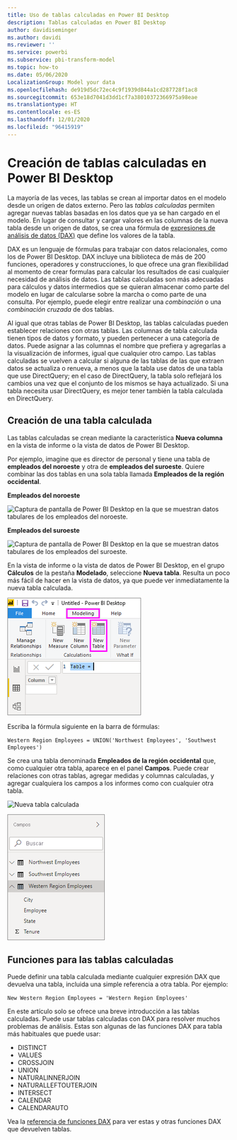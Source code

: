 ```yaml
---
title: Uso de tablas calculadas en Power BI Desktop
description: Tablas calculadas en Power BI Desktop
author: davidiseminger
ms.author: davidi
ms.reviewer: ''
ms.service: powerbi
ms.subservice: pbi-transform-model
ms.topic: how-to
ms.date: 05/06/2020
LocalizationGroup: Model your data
ms.openlocfilehash: de919d5dc72ec4c9f1939d844a1cd287728f1ac8
ms.sourcegitcommit: 653e18d7041d3dd1cf7a38010372366975a98eae
ms.translationtype: HT
ms.contentlocale: es-ES
ms.lasthandoff: 12/01/2020
ms.locfileid: "96415919"
---
```

# <a name="create-calculated-tables-in-power-bi-desktop"></a>Creación de tablas calculadas en Power BI Desktop
La mayoría de las veces, las tablas se crean al importar datos en el modelo desde un origen de datos externo. Pero las *tablas calculadas* permiten agregar nuevas tablas basadas en los datos que ya se han cargado en el modelo. En lugar de consultar y cargar valores en las columnas de la nueva tabla desde un origen de datos, se crea una fórmula de [expresiones de análisis de datos (DAX)](/dax/index) que define los valores de la tabla.

DAX es un lenguaje de fórmulas para trabajar con datos relacionales, como los de Power BI Desktop. DAX incluye una biblioteca de más de 200 funciones, operadores y construcciones, lo que ofrece una gran flexibilidad al momento de crear formulas para calcular los resultados de casi cualquier necesidad de análisis de datos. Las tablas calculadas son más adecuadas para cálculos y datos intermedios que se quieran almacenar como parte del modelo en lugar de calcularse sobre la marcha o como parte de una consulta. Por ejemplo, puede elegir entre realizar una *combinación* o una *combinación cruzada* de dos tablas.

Al igual que otras tablas de Power BI Desktop, las tablas calculadas pueden establecer relaciones con otras tablas. Las columnas de tabla calculada tienen tipos de datos y formato, y pueden pertenecer a una categoría de datos. Puede asignar a las columnas el nombre que prefiera y agregarlas a la visualización de informes, igual que cualquier otro campo. Las tablas calculadas se vuelven a calcular si alguna de las tablas de las que extraen datos se actualiza o renueva, a menos que la tabla use datos de una tabla que use DirectQuery; en el caso de DirectQuery, la tabla solo reflejará los cambios una vez que el conjunto de los mismos se haya actualizado. Si una tabla necesita usar DirectQuery, es mejor tener también la tabla calculada en DirectQuery.

## <a name="create-a-calculated-table"></a>Creación de una tabla calculada

Las tablas calculadas se crean mediante la característica **Nueva columna** en la vista de informe o la vista de datos de Power BI Desktop.

Por ejemplo, imagine que es director de personal y tiene una tabla de **empleados del noroeste** y otra de **empleados del suroeste**. Quiere combinar las dos tablas en una sola tabla llamada **Empleados de la región occidental**.

**Empleados del noroeste**

 ![Captura de pantalla de Power BI Desktop en la que se muestran datos tabulares de los empleados del noroeste.](media/desktop-calculated-tables/calctables_nwempl.png)

**Empleados del suroeste**

 ![Captura de pantalla de Power BI Desktop en la que se muestran datos tabulares de los empleados del suroeste.](media/desktop-calculated-tables/calctables_swempl.png)

En la vista de informe o la vista de datos de Power BI Desktop, en el grupo **Cálculos** de la pestaña **Modelado**, seleccione **Nueva tabla**. Resulta un poco más fácil de hacer en la vista de datos, ya que puede ver inmediatamente la nueva tabla calculada.

 ![Nueva tabla en la vista de datos](media/desktop-calculated-tables/calctables_formulabarempty.png)

Escriba la fórmula siguiente en la barra de fórmulas:

```dax
Western Region Employees = UNION('Northwest Employees', 'Southwest Employees')
```

Se crea una tabla denominada **Empleados de la región occidental** que, como cualquier otra tabla, aparece en el panel **Campos**. Puede crear relaciones con otras tablas, agregar medidas y columnas calculadas, y agregar cualquiera los campos a los informes como con cualquier otra tabla.

 ![Nueva tabla calculada](media/desktop-calculated-tables/calctables_westregionempl.png)

 ![Nueva tabla en el panel Campos](media/desktop-calculated-tables/calctables_fieldlist.png)

## <a name="functions-for-calculated-tables"></a>Funciones para las tablas calculadas

Puede definir una tabla calculada mediante cualquier expresión DAX que devuelva una tabla, incluida una simple referencia a otra tabla. Por ejemplo:

```dax
New Western Region Employees = 'Western Region Employees'
```

En este artículo solo se ofrece una breve introducción a las tablas calculadas. Puede usar tablas calculadas con DAX para resolver muchos problemas de análisis. Estas son algunas de las funciones DAX para tabla más habituales que puede usar:

* DISTINCT
* VALUES
* CROSSJOIN
* UNION
* NATURALINNERJOIN
* NATURALLEFTOUTERJOIN
* INTERSECT
* CALENDAR
* CALENDARAUTO

Vea la [referencia de funciones DAX](/dax/dax-function-reference) para ver estas y otras funciones DAX que devuelven tablas.

